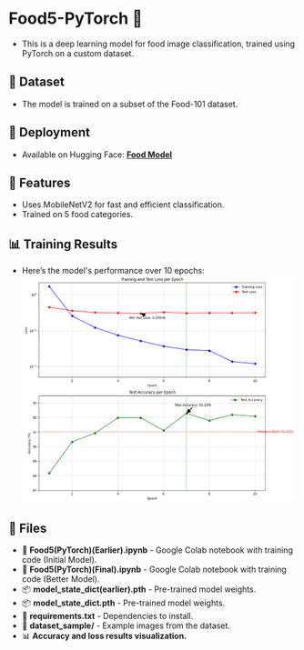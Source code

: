 # **Food5-PyTorch 🍔**  
- This is a deep learning model for food image classification, trained using PyTorch on a custom dataset.

## **📌 Dataset**  
- The model is trained on a subset of the Food-101 dataset.

## **🚀 Deployment**  
- Available on Hugging Face: **[Food Model](https://huggingface.co/spaces/nnsohamnn/foodmodel)**

## **🔹 Features**  
- Uses MobileNetV2 for fast and efficient classification.  
- Trained on 5 food categories.  

## **📊 Training Results**  
- Here’s the model's performance over 10 epochs:  
![Training Accuracy Results](results.png)  

## **📂 Files**  
- 📜 **Food5(PyTorch)(Earlier).ipynb** - Google Colab notebook with training code (Initial Model).  
- 📜 **Food5(PyTorch)(Final).ipynb** - Google Colab notebook with training code (Better Model).  
- 📦 **model_state_dict(earlier).pth** - Pre-trained model weights.  
- 📦 **model_state_dict.pth** - Pre-trained model weights.  
- 📜 **requirements.txt** - Dependencies to install.  
- 📂 **dataset_sample/** - Example images from the dataset.  
- 📊 **Accuracy and loss results visualization.**  
